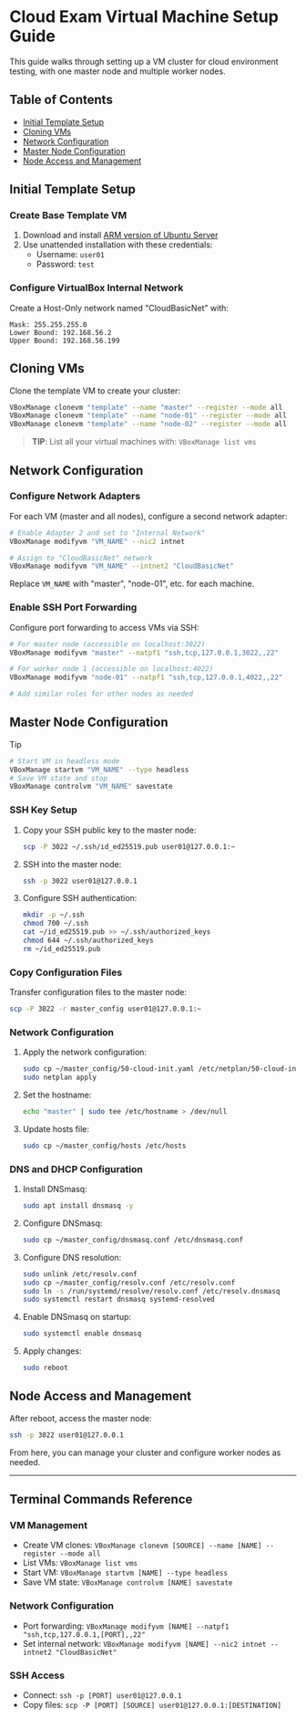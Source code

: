 # Cloud Exam Virtual Machine Setup Guide

This guide walks through setting up a VM cluster for cloud environment testing, with one master node and multiple worker nodes.

## Table of Contents
- [Initial Template Setup](#initial-template-setup)
- [Cloning VMs](#cloning-vms)
- [Network Configuration](#network-configuration)
- [Master Node Configuration](#master-node-configuration)
- [Node Access and Management](#node-access-and-management)

## Initial Template Setup

### Create Base Template VM
1. Download and install [ARM version of Ubuntu Server](https://ubuntu.com/download/server/arm)
2. Use unattended installation with these credentials:
   - Username: `user01`
   - Password: `test`

### Configure VirtualBox Internal Network

Create a Host-Only network named "CloudBasicNet" with:
```
Mask: 255.255.255.0
Lower Bound: 192.168.56.2
Upper Bound: 192.168.56.199
```

## Cloning VMs

Clone the template VM to create your cluster:

```bash
VBoxManage clonevm "template" --name "master" --register --mode all
VBoxManage clonevm "template" --name "node-01" --register --mode all
VBoxManage clonevm "template" --name "node-02" --register --mode all
```

> **TIP**: List all your virtual machines with: `VBoxManage list vms`

## Network Configuration

### Configure Network Adapters

For each VM (master and all nodes), configure a second network adapter:

```bash
# Enable Adapter 2 and set to "Internal Network"
VBoxManage modifyvm "VM_NAME" --nic2 intnet

# Assign to "CloudBasicNet" network
VBoxManage modifyvm "VM_NAME" --intnet2 "CloudBasicNet"
```

Replace `VM_NAME` with "master", "node-01", etc. for each machine.

### Enable SSH Port Forwarding

Configure port forwarding to access VMs via SSH:

```bash
# For master node (accessible on localhost:3022)
VBoxManage modifyvm "master" --natpf1 "ssh,tcp,127.0.0.1,3022,,22"

# For worker node 1 (accessible on localhost:4022)
VBoxManage modifyvm "node-01" --natpf1 "ssh,tcp,127.0.0.1,4022,,22"

# Add similar rules for other nodes as needed
```

## Master Node Configuration

> [!TIP]
>```bash
># Start VM in headless mode
>VBoxManage startvm "VM_NAME" --type headless
># Save VM state and stop
>VBoxManage controlvm "VM_NAME" savestate
>```

### SSH Key Setup

1. Copy your SSH public key to the master node:
   ```bash
   scp -P 3022 ~/.ssh/id_ed25519.pub user01@127.0.0.1:~
   ```

2. SSH into the master node:
   ```bash
   ssh -p 3022 user01@127.0.0.1
   ```

3. Configure SSH authentication:
   ```bash
   mkdir -p ~/.ssh
   chmod 700 ~/.ssh
   cat ~/id_ed25519.pub >> ~/.ssh/authorized_keys
   chmod 644 ~/.ssh/authorized_keys
   rm ~/id_ed25519.pub
   ```

### Copy Configuration Files

Transfer configuration files to the master node:
```bash
scp -P 3022 -r master_config user01@127.0.0.1:~
```

### Network Configuration

1. Apply the network configuration:
   ```bash
   sudo cp ~/master_config/50-cloud-init.yaml /etc/netplan/50-cloud-init.yaml
   sudo netplan apply
   ```

2. Set the hostname:
   ```bash
   echo "master" | sudo tee /etc/hostname > /dev/null
   ```

3. Update hosts file:
   ```bash
   sudo cp ~/master_config/hosts /etc/hosts
   ```

### DNS and DHCP Configuration

1. Install DNSmasq:
   ```bash
   sudo apt install dnsmasq -y
   ```

2. Configure DNSmasq:
   ```bash
   sudo cp ~/master_config/dnsmasq.conf /etc/dnsmasq.conf
   ```

3. Configure DNS resolution:
   ```bash
   sudo unlink /etc/resolv.conf
   sudo cp ~/master_config/resolv.conf /etc/resolv.conf
   sudo ln -s /run/systemd/resolve/resolv.conf /etc/resolv.dnsmasq
   sudo systemctl restart dnsmasq systemd-resolved
   ```

4. Enable DNSmasq on startup:
   ```bash
   sudo systemctl enable dnsmasq
   ```

5. Apply changes:
   ```bash
   sudo reboot
   ```

## Node Access and Management

After reboot, access the master node:
```bash
ssh -p 3022 user01@127.0.0.1
```

From here, you can manage your cluster and configure worker nodes as needed.

---

## Terminal Commands Reference

### VM Management
- Create VM clones: `VBoxManage clonevm [SOURCE] --name [NAME] --register --mode all`
- List VMs: `VBoxManage list vms`
- Start VM: `VBoxManage startvm [NAME] --type headless`
- Save VM state: `VBoxManage controlvm [NAME] savestate`

### Network Configuration
- Port forwarding: `VBoxManage modifyvm [NAME] --natpf1 "ssh,tcp,127.0.0.1,[PORT],,22"`
- Set internal network: `VBoxManage modifyvm [NAME] --nic2 intnet --intnet2 "CloudBasicNet"`

### SSH Access
- Connect: `ssh -p [PORT] user01@127.0.0.1`
- Copy files: `scp -P [PORT] [SOURCE] user01@127.0.0.1:[DESTINATION]`
